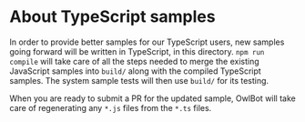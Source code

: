 # About TypeScript samples

In order to provide better samples for our TypeScript users, new samples going forward will be written in TypeScript, in this directory. `npm run compile` will take care of all the steps needed to merge the existing JavaScript samples into `build/` along with the compiled TypeScript samples. The system sample tests will then use `build/` for its testing.

When you are ready to submit a PR for the updated sample, OwlBot will take care of regenerating any `*.js` files from the `*.ts` files.
